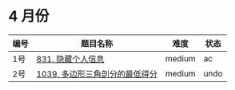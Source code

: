 # 4 月份

**编号**|**题目名称**|**难度**|**状态**
--------|------------|--------|--------
1号|[831. 隐藏个人信息](./第1题%20831.%20隐藏个人信息)|medium|ac
2号|[1039. 多边形三角剖分的最低得分](./第2题%201039.%20多边形三角剖分的最低得分)|medium|undo
